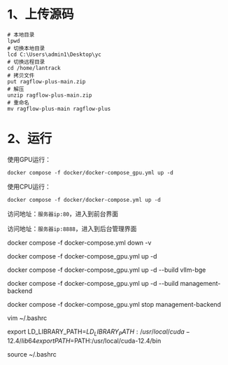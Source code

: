 # 1、上传源码

```shell
# 本地目录
lpwd 
# 切换本地目录
lcd C:\Users\admin1\Desktop\yc
# 切换远程目录
cd /home/lantrack
# 拷贝文件
put ragflow-plus-main.zip
# 解压
unzip ragflow-plus-main.zip
# 重命名
mv ragflow-plus-main ragflow-plus
```

# 2、运行

使用GPU运行：

```shell
docker compose -f docker/docker-compose_gpu.yml up -d
```

使用CPU运行：

```shell
docker compose -f docker/docker-compose.yml up -d
```

访问地址：`服务器ip:80`，进入到前台界面

访问地址：`服务器ip:8888`，进入到后台管理界面


docker compose -f docker-compose.yml down -v

docker compose -f docker-compose_gpu.yml up -d

docker compose -f docker-compose_gpu.yml up -d --build vllm-bge

docker compose -f docker-compose_gpu.yml up -d  --build  management-backend

docker compose -f docker-compose_gpu.yml stop management-backend

vim ~/.bashrc


export LD_LIBRARY_PATH=$LD_LIBRARY_PATH:/usr/local/cuda-12.4/lib64
export PATH=$PATH:/usr/local/cuda-12.4/bin

source ~/.bashrc